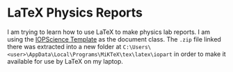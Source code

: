 # LaTeX Physics Reports

I am trying to learn how to use LaTeX to make physics lab reports.
I am using the [IOPScience Template](https://publishingsupport.iopscience.iop.org/questions/latex-template/) as the document class.
The `.zip` file linked there was extracted into a new folder at `C:\Users\<user>\AppData\Local\Programs\MiKTeX\tex\latex\iopart` in order to make it available for use by LaTeX on my laptop.